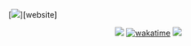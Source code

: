 [![](https://snazzah.com/images/banner2.png)][website]

<div align=center>

![](https://komarev.com/ghpvc/?username=Dinu-Senal&label=profile+views&color=F8F7F1) [![wakatime](https://wakatime.com/badge/user/eae27c19-37ad-4824-a6fc-801fed66e5b2.svg)](https://wakatime.com/@eae27c19-37ad-4824-a6fc-801fed66e5b2)
![](https://hit.yhype.me/github/profile?user_id=60167570)
  
</div>